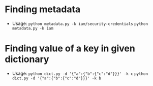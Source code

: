 # Finding metadata
* Usage:
``` python metadata.py -k iam/security-credentials ```
``` python metadata.py -k iam ```
# Finding value of a key in given dictionary
* Usage:
``` python dict.py -d '{"a":{"b":{"c":"d"}}}' -k c ```
``` python dict.py -d '{"a":{"b":{"c":"d"}}}' -k b ```